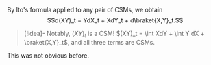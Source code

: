 By Ito's formula applied to any pair of CSMs, we obtain$$d(XY)_t = YdX_t + XdY_t + d\braket{X,Y}_t.$$
>[!idea]- Notably, $(XY)_t$ is a CSM!
> $(XY)_t = \int XdY + \int Y dX + \braket{X,Y}_t$, and all three terms are CSMs.

This was not obvious before.